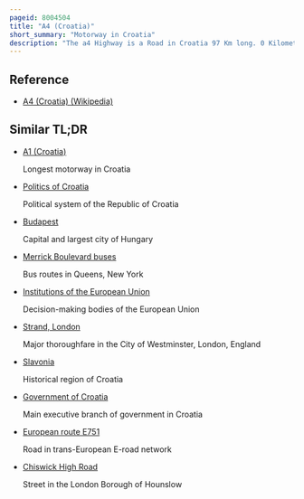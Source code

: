 ```yaml
---
pageid: 8004504
title: "A4 (Croatia)"
short_summary: "Motorway in Croatia"
description: "The a4 Highway is a Road in Croatia 97 Km long. 0 Kilometres. It connects the national Capital Zagreb via the gorian Crossing to the City of Varadin and budapest Hungary. The Motorway represents a major north-south Transportation Corridor in Croatia and is Part of the european Routes e65 and e71. The A4 Road also follows the pan-european Corridor Vb."
---
```


## Reference

- [A4 (Croatia) (Wikipedia)](https://en.wikipedia.org/?curid=8004504)

## Similar TL;DR

- [A1 (Croatia)](/tldr/en/a1-croatia)

  Longest motorway in Croatia

- [Politics of Croatia](/tldr/en/politics-of-croatia)

  Political system of the Republic of Croatia

- [Budapest](/tldr/en/budapest)

  Capital and largest city of Hungary

- [Merrick Boulevard buses](/tldr/en/merrick-boulevard-buses)

  Bus routes in Queens, New York

- [Institutions of the European Union](/tldr/en/institutions-of-the-european-union)

  Decision-making bodies of the European Union

- [Strand, London](/tldr/en/strand-london)

  Major thoroughfare in the City of Westminster, London, England

- [Slavonia](/tldr/en/slavonia)

  Historical region of Croatia

- [Government of Croatia](/tldr/en/government-of-croatia)

  Main executive branch of government in Croatia

- [European route E751](/tldr/en/european-route-e751)

  Road in trans-European E-road network

- [Chiswick High Road](/tldr/en/chiswick-high-road)

  Street in the London Borough of Hounslow
